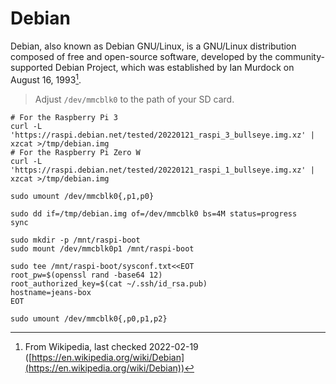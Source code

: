 # Debian

Debian, also known as Debian GNU/Linux, is a GNU/Linux distribution composed of free and open-source software, developed by the community-supported Debian Project, which was established by Ian Murdock on August 16, 1993[^note].

> Adjust `/dev/mmcblk0` to the path of your SD card.

```shell
# For the Raspberry Pi 3
curl -L 'https://raspi.debian.net/tested/20220121_raspi_3_bullseye.img.xz' | xzcat >/tmp/debian.img
# For the Raspberry Pi Zero W
curl -L 'https://raspi.debian.net/tested/20220121_raspi_1_bullseye.img.xz' | xzcat >/tmp/debian.img

sudo umount /dev/mmcblk0{,p1,p0}

sudo dd if=/tmp/debian.img of=/dev/mmcblk0 bs=4M status=progress
sync

sudo mkdir -p /mnt/raspi-boot
sudo mount /dev/mmcblk0p1 /mnt/raspi-boot

sudo tee /mnt/raspi-boot/sysconf.txt<<EOT
root_pw=$(openssl rand -base64 12)
root_authorized_key=$(cat ~/.ssh/id_rsa.pub)
hostname=jeans-box
EOT

sudo umount /dev/mmcblk0{,p0,p1,p2}
```

[^note]: From Wikipedia, last checked 2022-02-19 ([https://en.wikipedia.org/wiki/Debian](https://en.wikipedia.org/wiki/Debian))
